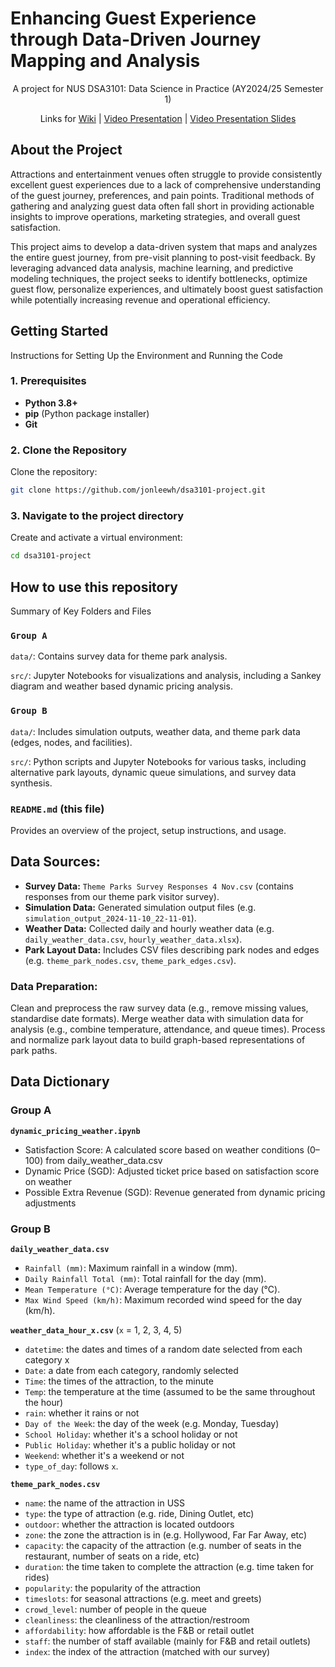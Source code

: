 # Enhancing Guest Experience through Data-Driven Journey Mapping and Analysis

<p style="text-align:center;">A project for NUS DSA3101: Data Science in Practice (AY2024/25 Semester 1)</p>

<p style="text-align:center;"> Links for <a href="https://github.com/jonleewh/dsa3101-project/wiki">Wiki</a> | <a href="https://drive.google.com/file/d/1QV9PJHPw-stN7Pmp9BVfXapTJ1KUpGPL/view?usp=sharing">Video Presentation</a> | <a href="https://docs.google.com/presentation/d/1urI6WNKLM9l0d_93LzmhSDVLFZ0NExVDGPfZtjjuqN0/edit?usp=sharing">Video Presentation Slides</a> </p>

## About the Project

Attractions and entertainment venues often struggle to provide consistently excellent guest experiences due to a lack of comprehensive understanding of the guest journey, preferences, and pain points. Traditional methods of gathering and analyzing guest data often fall short in providing actionable insights to improve operations, marketing strategies, and overall guest satisfaction.

This project aims to develop a data-driven system that maps and analyzes the entire guest journey, from pre-visit planning to post-visit feedback. By leveraging advanced data analysis, machine learning, and predictive modeling techniques, the project seeks to identify bottlenecks, optimize guest flow, personalize experiences, and ultimately boost guest satisfaction while potentially increasing revenue and operational efficiency.

## Getting Started
Instructions for Setting Up the Environment and Running the Code
### 1. Prerequisites
- **Python 3.8+**
- **pip** (Python package installer)
- **Git**

### 2. Clone the Repository
Clone the repository:
```bash
git clone https://github.com/jonleewh/dsa3101-project.git
```

### 3. Navigate to the project directory
Create and activate a virtual environment:
```bash
cd dsa3101-project
```

## How to use this repository
Summary of Key Folders and Files
### `Group A`
`data/`: Contains survey data for theme park analysis.

`src/`: Jupyter Notebooks for visualizations and analysis, including a Sankey diagram and weather based dynamic pricing analysis.

### `Group B`
`data/`: Includes simulation outputs, weather data, and theme park data (edges, nodes, and facilities).

`src/`: Python scripts and Jupyter Notebooks for various tasks, including alternative park layouts, dynamic queue simulations, and survey data synthesis.


### `README.md` (this file)
Provides an overview of the project, setup instructions, and usage.

## Data Sources:
* **Survey Data:** `Theme Parks Survey Responses 4 Nov.csv` (contains responses from our theme park visitor survey).
* **Simulation Data:** Generated simulation output files (e.g. `simulation_output_2024-11-10_22-11-01`).
* **Weather Data:** Collected daily and hourly weather data (e.g. `daily_weather_data.csv`, `hourly_weather_data.xlsx`).
* **Park Layout Data:** Includes CSV files describing park nodes and edges (e.g. `theme_park_nodes.csv`, `theme_park_edges.csv`).

### Data Preparation:
Clean and preprocess the raw survey data (e.g., remove missing values, standardise date formats).
Merge weather data with simulation data for analysis (e.g., combine temperature, attendance, and queue times).
Process and normalize park layout data to build graph-based representations of park paths.

## Data Dictionary
### Group A
  
**`dynamic_pricing_weather.ipynb`**
* Satisfaction Score: A calculated score based on weather conditions (0–100) from daily_weather_data.csv
* Dynamic Price (SGD): Adjusted ticket price based on satisfaction score on weather
* Possible Extra Revenue (SGD): Revenue generated from dynamic pricing adjustments

### Group B

**`daily_weather_data.csv`**
* `Rainfall (mm)`: Maximum rainfall in a window (mm).
* `Daily Rainfall Total (mm)`: Total rainfall for the day (mm).
* `Mean Temperature (°C)`: Average temperature for the day (°C).
* `Max Wind Speed (km/h)`: Maximum recorded wind speed for the day (km/h).

**`weather_data_hour_x.csv`** (`x` = 1, 2, 3, 4, 5)
* `datetime`: the dates and times of a random date selected from each category x
* `Date`: a date from each category, randomly selected
* `Time`: the times of the attraction, to the minute
* `Temp`: the temperature at the time (assumed to be the same throughout the hour)
* `rain`: whether it rains or not
* `Day of the Week`: the day of the week (e.g. Monday, Tuesday)
* `School Holiday`: whether it's a school holiday or not
* `Public Holiday`: whether it's a public holiday or not
* `Weekend`: whether it's a weekend or not
* `type_of_day`: follows `x`.

**`theme_park_nodes.csv`**
* `name`: the name of the attraction in USS
* `type`: the type of attraction (e.g. ride, Dining Outlet, etc)
* `outdoor`: whether the attraction is located outdoors
* `zone`: the zone the attraction is in (e.g. Hollywood, Far Far Away, etc)
* `capacity`: the capacity of the attraction (e.g. number of seats in the restaurant, number of seats on a ride, etc)
* `duration`: the time taken to complete the attraction (e.g. time taken for rides)
* `popularity`: the popularity of the attraction
* `timeslots`: for seasonal attractions (e.g. meet and greets)
* `crowd_level`: number of people in the queue
* `cleanliness`: the cleanliness of the attraction/restroom
* `affordability`: how affordable is the F&B or retail outlet
* `staff`: the number of staff available (mainly for F&B and retail outlets)
* `index`: the index of the attraction (matched with our survey)
